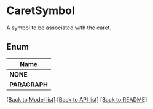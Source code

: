 
# CaretSymbol
A symbol to be associated with the caret.

## Enum
| Name |
| ----------- |
| **NONE** |
| **PARAGRAPH** |

[[Back to Model list]](../../README.md#documentation-for-models) [[Back to API list]](../../README.md#documentation-for-api-endpoints) [[Back to README]](../../README.md)



